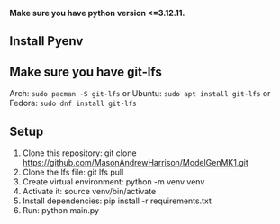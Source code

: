 **Make sure you have python version <=3.12.11.**
## Install Pyenv
## Make sure you have git-lfs
  Arch:
    `sudo pacman -S git-lfs`
  or
  Ubuntu:
   `sudo apt install git-lfs`
  or
  Fedora:
    `sudo dnf install git-lfs`
## Setup
1. Clone this repository: git clone https://github.com/MasonAndrewHarrison/ModelGenMK1.git
2. Clone the lfs file: git lfs pull
3. Create virtual environment: python -m venv venv
4. Activate it: source venv/bin/activate
5. Install dependencies: pip install -r requirements.txt
6. Run: python main.py
